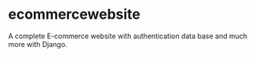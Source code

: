 # ecommercewebsite
A complete E-commerce  website with authentication data base and much more with Django.
